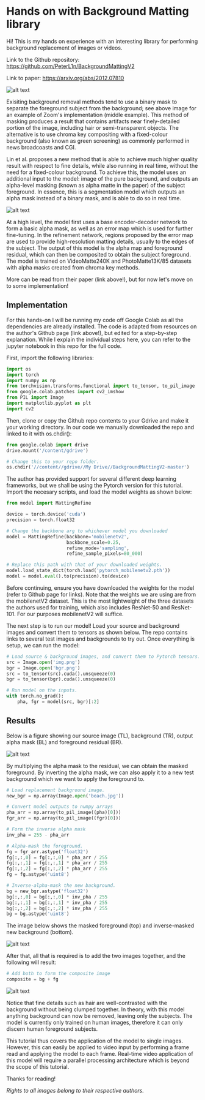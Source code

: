 # Hands on with Background Matting library

Hi! This is my hands on experience with an interesting library for performing background replacement of images or videos.

Link to the Github repository: https://github.com/PeterL1n/BackgroundMattingV2

Link to paper: https://arxiv.org/abs/2012.07810

![alt text](https://github.com/DarrelYee/Background_Matting_Tutorial/blob/main/demo.png)

Exisiting background removal methods tend to use a binary mask to separate the foreground subject from the background; see above image for an example of Zoom's implementation (middle example). This method of masking produces a result that contains artifacts near finely-detailed portion of the image, including hair or semi-transparent objects. The alternative is to use chroma key compositing with a fixed-colour background (also known as green screening) as commonly performed in news broadcoasts and CGI.

Lin et al. proposes a new method that is able to achieve much higher quality result with respect to fine details, while also running in real time, without the need for a fixed-colour background. To achieve this, the model uses an additional input to the model: image of the pure background, and outputs an alpha-level masking (known as alpha matte in the paper) of the subject foreground. In essence, this is a segmentation model which outputs an alpha mask instead of a binary mask, and is able to do so in real time.

![alt text](https://github.com/DarrelYee/Background_Matting_Tutorial/blob/main/model.png)

At a high level, the model first uses a base encoder-decoder network to form a basic alpha mask, as well as an error map which is used for further fine-tuning. In the refinement network, regions proposed by the error map are used to provide high-resolution matting details, usually to the edges of the subject. The output of this model is the alpha map and foreground residual, which can then be composited to obtain the subject foreground. The model is trained on VideoMatte240K and PhotoMatte13K/85 datasets with alpha masks created from chroma key methods.

More can be read from their paper (link above!), but for now let's move on to some implementation!

## Implementation

For this hands-on I will be running my code off Google Colab as all the dependencies are already installed. The code is adapted from resources on the author's Github page (link above!), but edited for a step-by-step explanation. While I explain the individual steps here, you can refer to the jupyter notebook in this repo for the full code.

First, import the following libraries:

```python
import os
import torch
import numpy as np
from torchvision.transforms.functional import to_tensor, to_pil_image
from google.colab.patches import cv2_imshow
from PIL import Image
import matplotlib.pyplot as plt
import cv2
```

Then, clone or copy the Github repo contents to your Gdrive and make it your working directory. In our code we manually downloaded the repo and linked to it with os.chdir():
```python
from google.colab import drive
drive.mount('/content/gdrive')

# Change this to your repo folder.
os.chdir('//content//gdrive//My Drive//BackgroundMattingV2-master')
```

The author has provided support for several different deep learning frameworks, but we shall be using the Pytorch version for this tutorial. Import the necesary scripts, and load the model weights as shown below:
```python
from model import MattingRefine

device = torch.device('cuda')
precision = torch.float32

# Change the backbone arg to whichever model you downloaded
model = MattingRefine(backbone='mobilenetv2',
                      backbone_scale=0.25,
                      refine_mode='sampling',
                      refine_sample_pixels=80_000)

# Replace this path with that of your downloaded weights.
model.load_state_dict(torch.load('pytorch_mobilenetv2.pth'))
model = model.eval().to(precision).to(device)
```
Before continuing, ensure you have downloaded the weights for the model (refer to Github page for links). Note that the weights we are using are from the mobilenetV2 dataset. This is the most lightweight of the three datasets the authors used for training, which also includes ResNet-50 and ResNet-101. For our purposes mobilenetV2 will suffice.

The next step is to run our model! Load your source and background images and convert them to tensors as shown below. The repo contains links to several test images and backgrounds to try out. Once everything is setup, we can run the model:

```python
# Load source & background images, and convert them to Pytorch tensors.
src = Image.open('img.png')
bgr = Image.open('bgr.png')
src = to_tensor(src).cuda().unsqueeze(0)
bgr = to_tensor(bgr).cuda().unsqueeze(0)

# Run model on the inputs.
with torch.no_grad():
    pha, fgr = model(src, bgr)[:2]
```

## Results

Below is a figure showing our source image (TL), background (TR), output alpha mask (BL) and foreground residual (BR).

![alt text](https://github.com/DarrelYee/Background_Matting_Tutorial/blob/main/comparison.png)

By multiplying the alpha mask to the residual, we can obtain the masked foreground. By inverting the alpha mask, we can also apply it to a new test background which we want to apply the foreground to.

```python
# Load replacement background image.
new_bgr = np.array(Image.open('beach.jpg'))

# Convert model outputs to numpy arrays
pha_arr = np.array(to_pil_image((pha)[0]))
fgr_arr = np.array(to_pil_image((fgr)[0]))

# Form the inverse alpha mask
inv_pha = 255 - pha_arr

# Alpha-mask the foreground.
fg = fgr_arr.astype('float32')
fg[:,:,0] = fg[:,:,0] * pha_arr / 255
fg[:,:,1] = fg[:,:,1] * pha_arr / 255
fg[:,:,2] = fg[:,:,2] * pha_arr / 255
fg = fg.astype('uint8')

# Inverse-alpha-mask the new background.
bg = new_bgr.astype('float32')
bg[:,:,0] = bg[:,:,0] * inv_pha / 255
bg[:,:,1] = bg[:,:,1] * inv_pha / 255
bg[:,:,2] = bg[:,:,2] * inv_pha / 255
bg = bg.astype('uint8')
```

The image below shows the masked foreground (top) and inverse-masked new background (bottom).

![alt text](https://github.com/DarrelYee/Background_Matting_Tutorial/blob/main/bgfg.png)

After that, all that is required is to add the two images together, and the following will result:

```python
# Add both to form the composite image
composite = bg + fg
```

![alt text](https://github.com/DarrelYee/Background_Matting_Tutorial/blob/main/result.png)

Notice that fine details such as hair are well-contrasted with the background without being clumped together. In theory, with this model anything background can now be removed, leaving only the subjects. The model is currently only trained on human images, therefore it can only discern human foreground subjects.

This tutorial thus covers the application of the model to single images. However, this can easily be applied to video input by performing a frame read and applying the model to each frame. Real-time video application of this model will require a parallel processing architecture which is beyond the scope of this tutorial.

Thanks for reading!


_Rights to all images belong to their respective authors._
